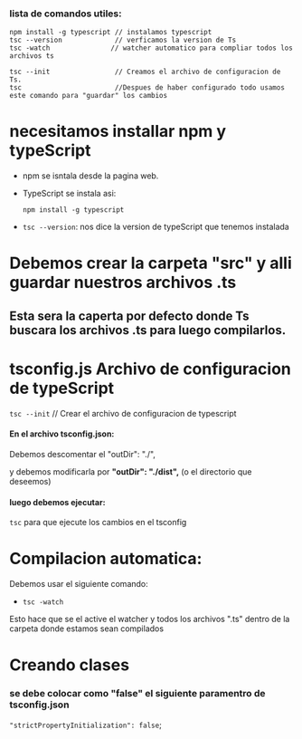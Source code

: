 ### lista de comandos utiles: 

```
npm install -g typescript // instalamos typescript
tsc --version             // verficamos la version de Ts 
tsc -watch               // watcher automatico para compliar todos los archivos ts

tsc --init                // Creamos el archivo de configuracion de Ts.
tsc                       //Despues de haber configurado todo usamos este comando para "guardar" los cambios

```

# necesitamos installar npm y typeScript

* npm se isntala desde la pagina web. 

* TypeScript se instala asi: 

    `npm install -g typescript`

* `tsc --version`: nos dice la version de typeScript que tenemos instalada

# Debemos crear la carpeta "src" y alli guardar nuestros archivos .ts
## Esta sera la caperta por defecto donde Ts buscara los archivos .ts para luego compilarlos.

# tsconfig.js Archivo de configuracion de typeScript

`tsc --init` // Crear el archivo de configuracion de typescript
  #### En el archivo tsconfig.json: 
  Debemos descomentar el "outDir": "./",

  y debemos modificarla por **"outDir": "./dist",** (o el directorio que deseemos)

  #### luego debemos ejecutar: 
  `tsc` para que ejecute los cambios en el tsconfig 

# Compilacion automatica: 

Debemos usar el siguiente comando:
* `tsc -watch `

Esto hace que se el active el watcher y todos los archivos ".ts" dentro de la carpeta donde estamos sean compilados

# Creando clases 

### se debe colocar como "false" el siguiente paramentro de tsconfig.json
  `"strictPropertyInitialization": false`;














